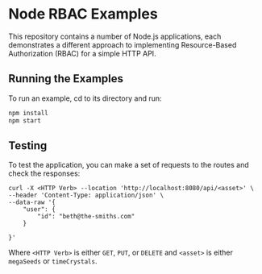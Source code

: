 # Node RBAC Examples
This repository contains a number of Node.js applications, each demonstrates a different approach to implementing Resource-Based Authorization (RBAC) for a simple HTTP API.

## Running the Examples
To run an example, cd to its directory and run: 

```sh
npm install
npm start
```
## Testing

To test the application, you can make a set of requests to the routes and check the responses:

```
curl -X <HTTP Verb> --location 'http://localhost:8080/api/<asset>' \
--header 'Content-Type: application/json' \
--data-raw '{
    "user": {
        "id": "beth@the-smiths.com"
    }

}'
```

Where `<HTTP Verb>` is either `GET`, `PUT`, or `DELETE` and `<asset>` is either `megaSeeds` or `timeCrystals`.
